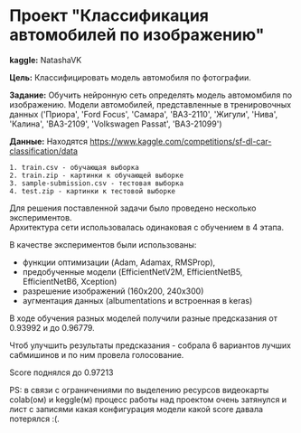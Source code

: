 # Проект "Классификация автомобилей по изображению"

**kaggle:** NatashaVK

**Цель:** Классифицировать модель автомобиля по фотографии.

**Задание:** Обучить нейронную сеть определять модель автомомбиля по изображению. Модели автомобилей, представленные в тренировочных данных ('Приора', 'Ford Focus', 'Самара', 'ВАЗ-2110', 'Жигули', 'Нива', 'Калина',   'ВАЗ-2109', 'Volkswagen Passat', 'ВАЗ-21099') 

**Данные:** 
Находятся https://www.kaggle.com/competitions/sf-dl-car-classification/data

    1. train.csv - обучающая выборка
    2. train.zip - картинки к обучающей выборке
    3. sample-submission.csv - тестовая выборка
    4. test.zip - картинки к тестовой выборке


Для решения поставленной задачи было проведено несколько экспериментов.  
Архитектура сети использовалась одинаковая с обучением в 4 этапа.

В качестве экспериментов были использованы:

   - функции оптимизации (Adam, Adamax, RMSProp),
   - предобученные модели (EfficientNetV2M, EfficientNetB5, EfficientNetB6, Xception)
   - разрешение изображений (160х200, 240х300)
   - аугментация данных (albumentations и встроенная в keras)

В ходе обучения разных моделей получили разные предсказания от 0.93992 и до 0.96779.

Чтоб улучшить результаты предсказания - собрала 6 вариантов лучших сабмишинов и по ним провела голосование.

Score поднялся до 0.97213

PS: в связи с ограничениями по выделению ресурсов видеокарты colab(ом) и keggle(м) процесс работы над проектом очень затянулся и лист с записями какая конфигурация модели какой score давала потерялся :(.   
